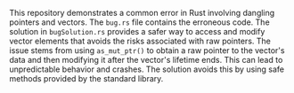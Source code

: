 This repository demonstrates a common error in Rust involving dangling pointers and vectors. The `bug.rs` file contains the erroneous code. The solution in `bugSolution.rs` provides a safer way to access and modify vector elements that avoids the risks associated with raw pointers.  The issue stems from using `as_mut_ptr()` to obtain a raw pointer to the vector's data and then modifying it after the vector's lifetime ends. This can lead to unpredictable behavior and crashes. The solution avoids this by using safe methods provided by the standard library.